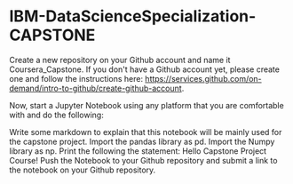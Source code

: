 # IBM-DataScienceSpecialization-CAPSTONE
Create a new repository on your Github account and name it Coursera_Capstone. If you don't have a Github account yet, please create one and follow the instructions here: https://services.github.com/on-demand/intro-to-github/create-github-account.

Now, start a Jupyter Notebook using any platform that you are comfortable with and do the following:

Write some markdown to explain that this notebook will be mainly used for the capstone project. Import the pandas library as pd. Import the Numpy library as np. Print the following the statement: Hello Capstone Project Course! Push the Notebook to your Github repository and submit a link to the notebook on your Github repository.

